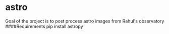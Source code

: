 # astro

Goal of the project is to post process astro images from Rahul's observatory
####Requirements
pip install astropy